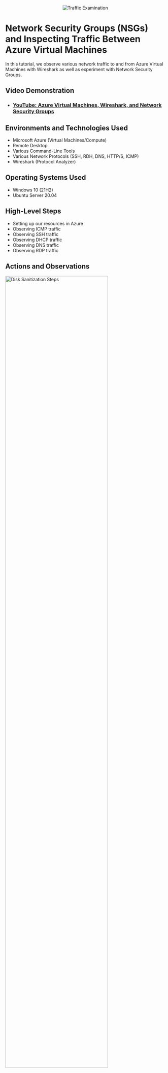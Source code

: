 <p align="center">
<img src="https://i.imgur.com/Ua7udoS.png" alt="Traffic Examination"/>
</p>

<h1>Network Security Groups (NSGs) and Inspecting Traffic Between Azure Virtual Machines</h1>
In this tutorial, we observe various network traffic to and from Azure Virtual Machines with Wireshark as well as experiment with Network Security Groups. <br />


<h2>Video Demonstration</h2>

- ### [YouTube: Azure Virtual Machines, Wireshark, and Network Security Groups](https://www.youtube.com)

<h2>Environments and Technologies Used</h2>

- Microsoft Azure (Virtual Machines/Compute)
- Remote Desktop
- Various Command-Line Tools
- Various Network Protocols (SSH, RDH, DNS, HTTP/S, ICMP)
- Wireshark (Protocol Analyzer)

<h2>Operating Systems Used </h2>

- Windows 10 (21H2)
- Ubuntu Server 20.04

<h2>High-Level Steps</h2>

- Setting up our resources in Azure
- Observing ICMP traffic
- Observing SSH traffic
- Observing DHCP traffic
- Observing DNS traffic
- Observing RDP traffic

<h2>Actions and Observations</h2>

<p>
<img src="https://i.imgur.com/DJmEXEB.png" height="80%" width="80%" alt="Disk Sanitization Steps"/>
</p>
<p>
Creating our resources:

Create a Resource Group in Azure

- Create a Windows 10 Virtual Machine (VM). While creating the VM, select the previously created Resource Group

- Create a Linux (Ubuntu) VM. While create the VM, select the previously created Resource Group and Vnet
</p>
<br />

<p>
<img src="https://i.imgur.com/DJmEXEB.png" height="80%" width="80%" alt="Disk Sanitization Steps"/>
</p>
<p>
Observe the Virtual Network we created through Network Watcher in Azure.
</p>
<br />

<p>
<img src="https://i.imgur.com/DJmEXEB.png" height="80%" width="80%" alt="Disk Sanitization Steps"/>
</p>
<p>
Observing ICMP Traffic: 
Use Remote Desktop to connect to your Windows 10 Virtual Machine. Within the Virtual Machine, Install Wireshark.

Open Wireshark and filter for ICMP traffic only.

Retrieve the private IP address of the Ubuntu VM and attempt to ping it from within the Windows 10 VM. Observe ping requests and replies within WireShark
</p>
<br />

<p>
<img src="https://i.imgur.com/DJmEXEB.png" height="80%" width="80%" alt="Disk Sanitization Steps"/>
</p>
<p>
Observing ICMP Traffic Continued: 
From The Windows 10 VM, open command line or PowerShell and attempt to ping a public website (such as www.google.com) and observe the traffic in WireShark
</p>
<br />

<p>
<img src="https://i.imgur.com/DJmEXEB.png" height="80%" width="80%" alt="Disk Sanitization Steps"/>
</p>
<p>
Observing ICMP Traffic Continued: 
Initiate a perpetual/non-stop ping from your Windows 10 VM to your Ubuntu VM
</p>
<br />

<p>
<img src="https://i.imgur.com/DJmEXEB.png" height="80%" width="80%" alt="Disk Sanitization Steps"/>
</p>
<p>
Observing ICMP Traffic Continued: 
  
Open the Network Security Group your Ubuntu VM is using and disable incoming (inbound) ICMP traffic
  
Back in the Windows 10 VM, observe the ICMP traffic in WireShark and the command line Ping activity
</p>
<br />

<p>
<img src="https://i.imgur.com/DJmEXEB.png" height="80%" width="80%" alt="Disk Sanitization Steps"/>
</p>
<p>
Observing ICMP Traffic Continued: 
  
Re-enable ICMP traffic for the Network Security Group your Ubuntu VM is using

Back in the Windows 10 VM, observe the ICMP traffic in WireShark and the command line Ping activity (should start working)
Stop the ping activity
</p>
<br />


<p>
<img src="https://i.imgur.com/DJmEXEB.png" height="80%" width="80%" alt="Disk Sanitization Steps"/>
</p>
<p>
Observing SSH Traffic: 
  
Back in Wireshark, filter for SSH traffic only. From your Windows 10 VM, “SSH into” your Ubuntu Virtual Machine (via its private IP address)

Type commands (username, pwd, etc) into the linux SSH connection and observe SSH traffic spam in WireShark

Exit the SSH connection by typing ‘exit’ and pressing [Enter]
</p>
<br />

<p>
<img src="https://i.imgur.com/DJmEXEB.png" height="80%" width="80%" alt="Disk Sanitization Steps"/>
</p>
<p>
Observing DHCP Traffic: 

Back in Wireshark, filter for DHCP traffic only. 
  
From your Windows 10 VM, attempt to issue your VM a new IP address from the command line (ipconfig /renew)
Observe the DHCP traffic appearing in WireShark
</p>
<br />

<p>
<img src="https://i.imgur.com/DJmEXEB.png" height="80%" width="80%" alt="Disk Sanitization Steps"/>
</p>
<p>
Observing DNS Traffic: 

Back in Wireshark, filter for DNS traffic only.

From your Windows 10 VM within a command line, use nslookup to see what google.com and disney.com’s IP addresses are
Observe the DNS traffic being show in WireShark
</p>
<br />

<p>
<img src="https://i.imgur.com/DJmEXEB.png" height="80%" width="80%" alt="Disk Sanitization Steps"/>
</p>
<p>
Observing RDP Traffic: 

Back in Wireshark, filter for RDP traffic only (tcp.port == 3389)

Observe the immediate non-stop spam of traffic? Why do you think it’s non-stop spamming?

because the RDP (protocol) is constantly showing you a live stream from one computer to another, therefor traffic is always being transmitted

</p>
<br />
